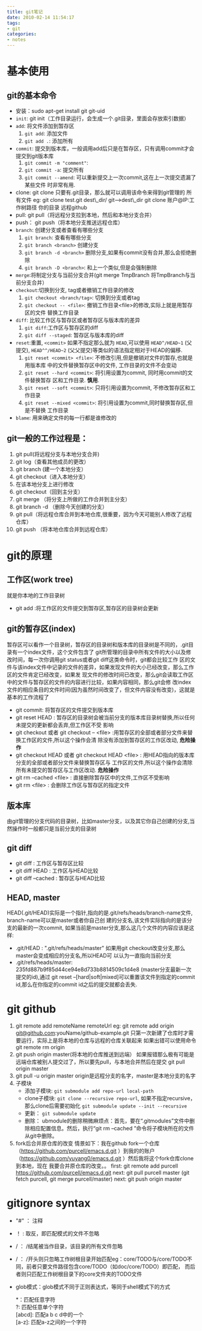```yaml
---
title: git笔记
date: 2010-02-14 11:54:17
tags:
- git
categories:
- notes
---
```

# 基本使用

## git的基本命令

  - 安装：sudo apt-get install git git-uid
  - `init`: git init（工作目录运行，会生成一个.git目录，里面会存放索引数据）
  - `add`: 将文件添加到暂存区
    1.  `git add`: 添加文件
    2.  `git add .`: 添加所有
  - `commit`: 提交到版本库，一般调用add后只是在暂存区，只有调用commit才会提交到git版本库
    1.  `git commit -m "comment"`:
    2.  `git commit -a`: 提交所有
    3.  `git commit --amend`: 可以重新提交上一次commit,这在上一次提交遗漏了某些文件 时非常有用.
  - clone: git clone 只要有.git目录，那么就可以调用该命令来得到git管理的 所有文件 eg: git clone
    test.git dest\\\_dir/ git—-\>dest\\\_dir git clone 账户@IP:工作树路径 你的目录
    远程github
  - pull: git pull（将远程分支拉到本地，然后和本地分支合并）
  - push： git push（将本地分支推送远程仓库）
  - `branch`: 创建分支或者查看有哪些分支
    1.  `git branch`: 查看有哪些分支
    2.  `git branch <branch>` 创建分支
    3.  `git branch -d <branch>` 删除分支,如果有commit没有合并,那么会拒绝删除
    4.  `git branch -D <branch>`: 和上一个类似,但是会强制删除
  - `merge`:将制定分支与当前分支合并(git merge TmpBranch 将TmpBranch与当前分支合并）
  - `checkout`:切换到分支, tag或者撤销工作目录的修改
    1.  `git checkout <branch/tag>`: 切换到分支或者tag
    2.  `git checkout -- <file>`: 撤销工作目录\<file\>的修改,实际上就是用暂存区的文件 替换工作目录
  - `diff`: 比较工作区与暂存区或者暂存区与版本库的差异
    1.  `git diff`:工作区与暂存区的diff
    2.  `git diff --staged`: 暂存区与版本库的diff
  - `reset`:重置, `<commit>` 如果不指定那么就为 `HEAD`,可以使用 `HEAD^/HEAD~1` (父 提交),
    `HEAD^^/HEAD~2` (父父提交)等类似的语法指定相对于HEAD的偏移.
    1.  `git reset <commit> <file>`: 不修改引用,但是撤销对文件的暂存,也就是用版本库
        中的文件替换暂存区中的文件, 工作目录的文件不会变动
    2.  `git reset --hard <commit>`: 将引用设置为commit, 同时用commit的文件替换暂存
        区和工作目录. **慎用**.
    3.  `git reset --soft <commit>`: 只将引用设置为commit, 不修改暂存区和工作目录
    4.  `git reset --mixed <commit>`: 将引用设置为commit,同时替换暂存区,但是不替换 工作目录
  - `blame`: 用来确定文件的每一行都是谁修改的

## git一般的工作过程是：

1.  git pull(将远程分支与本地分支合并)
2.  git log（查看其他成员的更改）
3.  git branch (建一个本地分支）
4.  git checkout（进入本地分支）
5.  在该本地分支上进行修改
6.  git checkout（回到主分支）
7.  git merge （将分支上所做的工作合并到主分支）
8.  git branch -d （删除今天创建的分支）
9.  git pull（将远程仓库合并到本地仓库,很重要，因为今天可能别人修改了远程仓库）
10. git push （将本地仓库合并到远程仓库）

# git的原理

## 工作区(work tree)

就是你本地的工作目录树

  - git add :将工作区的文件提交到暂存区,暂存区的目录树会更新

## git的暂存区(index)

暂存区可以看作一个目录树，暂存区的目录树和版本库的目录树是不同的，.git目录有一个index文件，这个文件包含了
git所管理的目录中所有文件的大小以及修改时间，每一次你调用git status或者git
diff这类命令时，git都会比较工作
区的文件与该index文件中记录的文件的差异，如果发现文件的大小已经改变，那么工作区的文件肯定已经改变，如果发
现文件的修改时间已改变，那么git会读取工作区中的文件与暂存区的文件的内容进行比较，如果内容相同，那么git会修
改index文件的相应条目的文件时间(因为虽然时间改变了，但文件内容没有改变)，这就是基本的工作流程了

  - git commit: 将暂存区的文件提交到版本库
  - git reset HEAD : 暂存区的目录树会被当前分支的版本库目录树替换,所以任何未提交的更新都会丢弃,但工作区不受 影响
  - git checkout 或者 git checkout – \<file\>
    :用暂存区的全部或者部分文件来替换工作区的文件,所以这个操作会清
    除没有添加到暂存区的工作区改动, **危险操作**
  - git checkout HEAD 或者 git checkout HEAD \<file\> :
    用HEAD指向的版本库分支的全部或者部分文件来替换暂存区与
    工作区的文件,所以这个操作会清除所有未提交的暂存区与工作区改动. **危险操作**
  - git rm –cached \<file\> : 直接删除暂存区中的文件,工作区不受影响
  - git rm \<file\> : 会删除工作区与暂存区的指定文件

## 版本库

由git管理的分支代码的目录树，比如master分支，以及其它你自己创建的分支,当然操作时一般都只是当前分支的目录树

## git diff

  - git diff : 工作区与暂存区比较
  - git diff HEAD : 工作区与HEAD比较
  - git diff –cached : 暂存区与HEAD比较

## HEAD, master

HEAD(.git/HEAD)实际是一个指针,指向的是.git/refs/heads/branch-name文件,
branch-name可以是master或者你自己创 建的分支名,该文件实际指向的是该分支的最新的一次commit,
如果当前是master分支,那么这几个文件的内容应该是这 样:

  - .git/HEAD : ".git/refs/heads/master" 如果用git
    checkout改变分支,那么master会变成相应的分支名,所以HEAD可
    以认为一直指向当前分支
  - .git/refs/heads/master: 235fd887b9f85d44ce94e8d733b8814509c1d4e8
    (master分支最新一次提交的id),通过 git reset
    –\[hard|soft|mixed\]可以重置该文件到指定的commit
    id,那么在你指定的commit id之后的提交就都会丢失.

# git github

1.  git remote add remoteName remoteUrl eg: git remote add origin
    git@github.com:youName/github-example.git
    只第一次新建了仓库时才需要运行，实际上是将本地的仓库与远程的仓库关联起来
    如果出错可以使用命令 git remote rm origin
2.  git push origin master(将本地的仓库推送到远端）
    如果报错那么极有可能是远端仓库被别人提交过了，所以要先pull，与本地合并然后在提交
    git pull origin master
3.  git pull -u origin master origin是远程分支的名字，master是本地分支的名字
4.  子模块
      - 添加子模块: `git submodule add repo-url local-path`
      - clone子模块: `git clone --recursive repo-url`,
        如果不指定recursive，那么clone后需要初始化 `git submodule
        update --init --recursive`
      - 更新： `git submodule update`
      - 删除： ubmodule的删除稍微麻烦点：首先，要在“.gitmodules”文件中删除相应配置信息。然后，执行“git rm
        –cached ”命令将子模块所在的文件从git中删除。
5.  fork后合并原仓库的改变 情景如下：我在github
    fork一个仓库（https://github.com/purcell/emacs.d.git ）到我的的账户
    （https://github.com/yuyang0/emacs.d.git ）然后我将这个fork仓库clone到本地，现在
    我要合并原仓库的改变。。 first: git remote add purcell
    <https://github.com/purcell/emacs.d.git> next: git pull purcell
    master (git fetch purcell, git merge purcell/master) next: git push
    origin master

# gitignore syntax

  - "\#" ： 注释

  - ！ : 取反，即匹配模式的文件不忽略

  - / ： /结尾被当作目录，该目录的所有文件忽略

  - / ： /开头则只忽略工作树根目录开始匹配eg：core/TODO与/core/TODO不
    同，前者只要文件路径包含core/TODO（如doc/core/TODO）即匹配，
    而后者则只匹配工作树根目录下的core文件夹的TODO文件

  - glob模式：glob模式不同于正则表达式，等同于shell模式下的方式
    
    \*：匹配任意字符  
    ?: 匹配任意单个字符  
    \[abcd\]: 匹配a b c d中的一个  
    \[a-z\]: 匹配a-z之间的一个字符
